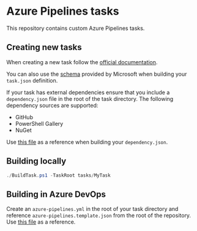 # Azure Pipelines tasks

This repository contains custom Azure Pipelines tasks.

## Creating new tasks

When creating a new task follow the [official documentation](https://docs.microsoft.com/en-us/azure/devops/extend/develop/add-build-task?view=azure-devops).

You can also use the [schema](https://github.com/Microsoft/azure-pipelines-task-lib/blob/master/tasks.schema.json) provided by Microsoft when building your `task.json` definition.

If your task has external dependencies ensure that you include a `dependency.json` file in the root of the task directory. The following dependency sources are supported:

* GitHub
* PowerShell Gallery
* NuGet

Use [this file](tasks/EnvironmentConfiguration/dependency.json) as a reference when building your `dependency.json`.

## Building locally

```PowerShell
./BuildTask.ps1 -TaskRoot tasks/MyTask
```

## Building in Azure DevOps

Create an `azure-pipelines.yml` in the root of your task directory and reference `azure-pipelines.template.json` from the root of the repository. Use [this file](tasks/EnvironmentConfiguration/azure-pipelines.yml) as a reference.

